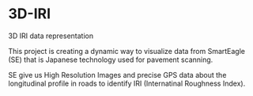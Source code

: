 # 3D-IRI
3D IRI data representation

This project is creating a dynamic way to visualize data from SmartEagle (SE) that is Japanese technology used for
pavement scanning.

SE give us High Resolution Images and precise GPS data about the longitudinal profile in roads to identify IRI
(Internatinal Roughness Index).
